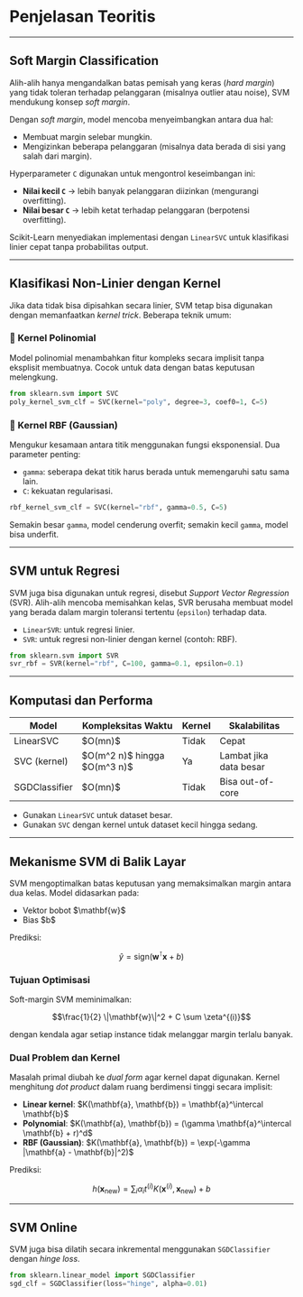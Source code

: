 # Penjelasan Teoritis

---

## Soft Margin Classification

Alih-alih hanya mengandalkan batas pemisah yang keras (*hard margin*) yang tidak toleran terhadap pelanggaran (misalnya outlier atau noise), SVM mendukung konsep *soft margin*.

Dengan *soft margin*, model mencoba menyeimbangkan antara dua hal:

* Membuat margin selebar mungkin.
* Mengizinkan beberapa pelanggaran (misalnya data berada di sisi yang salah dari margin).

Hyperparameter `C` digunakan untuk mengontrol keseimbangan ini:

* **Nilai kecil `C`** → lebih banyak pelanggaran diizinkan (mengurangi overfitting).
* **Nilai besar `C`** → lebih ketat terhadap pelanggaran (berpotensi overfitting).

Scikit-Learn menyediakan implementasi dengan `LinearSVC` untuk klasifikasi linier cepat tanpa probabilitas output.

---

## Klasifikasi Non-Linier dengan Kernel

Jika data tidak bisa dipisahkan secara linier, SVM tetap bisa digunakan dengan memanfaatkan *kernel trick*. Beberapa teknik umum:

### 🔸 Kernel Polinomial

Model polinomial menambahkan fitur kompleks secara implisit tanpa eksplisit membuatnya. Cocok untuk data dengan batas keputusan melengkung.

```python
from sklearn.svm import SVC
poly_kernel_svm_clf = SVC(kernel="poly", degree=3, coef0=1, C=5)
```

### 🔸 Kernel RBF (Gaussian)

Mengukur kesamaan antara titik menggunakan fungsi eksponensial. Dua parameter penting:

* `gamma`: seberapa dekat titik harus berada untuk memengaruhi satu sama lain.
* `C`: kekuatan regularisasi.

```python
rbf_kernel_svm_clf = SVC(kernel="rbf", gamma=0.5, C=5)
```

Semakin besar `gamma`, model cenderung overfit; semakin kecil `gamma`, model bisa underfit.

---

## SVM untuk Regresi

SVM juga bisa digunakan untuk regresi, disebut *Support Vector Regression* (SVR). Alih-alih mencoba memisahkan kelas, SVR berusaha membuat model yang berada dalam margin toleransi tertentu (`epsilon`) terhadap data.

* `LinearSVR`: untuk regresi linier.
* `SVR`: untuk regresi non-linier dengan kernel (contoh: RBF).

```python
from sklearn.svm import SVR
svr_rbf = SVR(kernel="rbf", C=100, gamma=0.1, epsilon=0.1)
```

---

## Komputasi dan Performa

| Model         | Kompleksitas Waktu               | Kernel | Skalabilitas           |
| ------------- | -------------------------------- | ------ | ---------------------- |
| LinearSVC     | \$O(mn)\$                        | Tidak  | Cepat                  |
| SVC (kernel)  | \$O(m^2 n)\$ hingga \$O(m^3 n)\$ | Ya     | Lambat jika data besar |
| SGDClassifier | \$O(mn)\$                        | Tidak  | Bisa out-of-core       |

* Gunakan `LinearSVC` untuk dataset besar.
* Gunakan `SVC` dengan kernel untuk dataset kecil hingga sedang.

---

## Mekanisme SVM di Balik Layar

SVM mengoptimalkan batas keputusan yang memaksimalkan margin antara dua kelas. Model didasarkan pada:

* Vektor bobot \$\mathbf{w}\$
* Bias \$b\$

Prediksi:

```math
\hat{y} = \text{sign}(\mathbf{w}^\intercal \mathbf{x} + b)
```

### Tujuan Optimisasi

Soft-margin SVM meminimalkan:

```math
\frac{1}{2} \|\mathbf{w}\|^2 + C \sum \zeta^{(i)}
```

dengan kendala agar setiap instance tidak melanggar margin terlalu banyak.

### Dual Problem dan Kernel

Masalah primal diubah ke *dual form* agar kernel dapat digunakan. Kernel menghitung *dot product* dalam ruang berdimensi tinggi secara implisit:

* **Linear kernel**: \$K(\mathbf{a}, \mathbf{b}) = \mathbf{a}^\intercal \mathbf{b}\$
* **Polynomial**: \$K(\mathbf{a}, \mathbf{b}) = (\gamma \mathbf{a}^\intercal \mathbf{b} + r)^d\$
* **RBF (Gaussian)**: \$K(\mathbf{a}, \mathbf{b}) = \exp(-\gamma |\mathbf{a} - \mathbf{b}|^2)\$

Prediksi:

```math
h(\mathbf{x}_{\text{new}}) = \sum_i \alpha_i t^{(i)} K(\mathbf{x}^{(i)}, \mathbf{x}_{\text{new}}) + b
```

---

## SVM Online

SVM juga bisa dilatih secara inkremental menggunakan `SGDClassifier` dengan *hinge loss*.

```python
from sklearn.linear_model import SGDClassifier
sgd_clf = SGDClassifier(loss="hinge", alpha=0.01)
```
